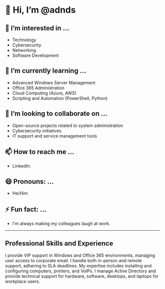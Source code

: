 # 👋 Hi, I’m @adnds

## 👀 I’m interested in ...
- Technology
- Cybersecurity
- Networking
- Software Development

## 🌱 I’m currently learning ...
- Advanced Windows Server Management
- Office 365 Administration
- Cloud Computing (Azure, AWS)
- Scripting and Automation (PowerShell, Python)

## 💞️ I’m looking to collaborate on ...
- Open-source projects related to system administration
- Cybersecurity initiatives
- IT support and service management tools

## 📫 How to reach me ...
- LinkedIn:

## 😄 Pronouns: ...
- He/Him

## ⚡ Fun fact: ...
- I'm always making my colleagues laugh at work.

---

## Professional Skills and Experience

I provide VIP support in Windows and Office 365 environments, managing user access to corporate email. 
I handle both in-person and remote support, adhering to SLA deadlines. My expertise includes installing and configuring computers, printers, and VoIPs. 
I manage Active Directory and provide technical support for hardware, software, desktops, and laptops for workplace users.
